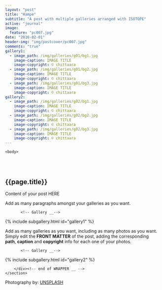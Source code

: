 ```yaml
---
layout: "post"
title: "Hampe"
subtitle: "A post with multiple galleries arranged with ISOTOPE"
active: "journal"
image:
  feature: "pc007.jpg"
date: "2016-02-01"
header-img: "img/postcover/pc007.jpg"
comments: "true"
gallery1: 
  - image_path: /img/galleries/g01/bg1.jpg
    image-caption: IMAGE TITLE
    image-copyright: © chittaara
  - image_path: /img/galleries/g01/bg2.jpg
    image-caption: IMAGE TITLE
    image-copyright: © chittaara
  - image_path: /img/galleries/g01/bg3.jpg
    image-caption: IMAGE TITLE
    image-copyright: © chittaara 
gallery2: 
  - image_path: /img/galleries/g02/bg1.jpg
    image-caption: IMAGE TITLE
    image-copyright: © chittaara
  - image_path: /img/galleries/g02/bg2.jpg
    image-caption: IMAGE TITLE
    image-copyright: © chittaara
  - image_path: /img/galleries/g02/bg3.jpg
    image-caption: IMAGE TITLE
    image-copyright: © chittaara 
---
```



<html class="no-js" lang="en">
<head>
	<meta content="charset=utf-8">
</head>

    <body>

<section id="content" role="main">
		<div class="wrapper">
	<br><br>
			<h2>{{page.title}}</h2>




<p> Content of your post HERE </p>

<p> Add as many paragraphs amongst your galleries as you want. </p>


           <!-- Gallery __-->
			
{% include subgallery.html id="gallery1" %}

<!-- end of GALLERY __ -->

<p> Add as many galleries as you want, including as many photos as you want. Simply edit the <b>FRONT MATTER</b> of the post, adding the corresponding <b>path</b>, <b>caption</b> and <b>copyright</b> info for each one of your photos. </p>

           <!-- Gallery __-->
			
{% include subgallery.html id="gallery2" %}

<!-- end of GALLERY __ -->

		</div><!-- end of WRAPPER __ -->
	</section>


Photography by: <a href="https://unsplash.com/photos/j0g8taxHZa0">UNSPLASH</a>